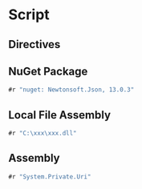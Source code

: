 ﻿# Script

## Directives

## NuGet Package

```csharp
#r "nuget: Newtonsoft.Json, 13.0.3"
```
 
## Local File Assembly

```csharp
#r "C:\xxx\xxx.dll"
```

## Assembly

```csharp
#r "System.Private.Uri"
```
